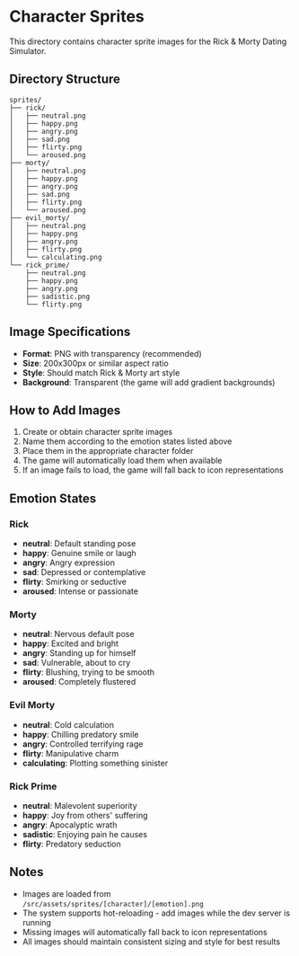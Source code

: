 # Character Sprites

This directory contains character sprite images for the Rick & Morty Dating Simulator.

## Directory Structure

```
sprites/
├── rick/
│   ├── neutral.png
│   ├── happy.png
│   ├── angry.png
│   ├── sad.png
│   ├── flirty.png
│   └── aroused.png
├── morty/
│   ├── neutral.png
│   ├── happy.png
│   ├── angry.png
│   ├── sad.png
│   ├── flirty.png
│   └── aroused.png
├── evil_morty/
│   ├── neutral.png
│   ├── happy.png
│   ├── angry.png
│   ├── flirty.png
│   └── calculating.png
└── rick_prime/
    ├── neutral.png
    ├── happy.png
    ├── angry.png
    ├── sadistic.png
    └── flirty.png
```

## Image Specifications

- **Format**: PNG with transparency (recommended)
- **Size**: 200x300px or similar aspect ratio
- **Style**: Should match Rick & Morty art style
- **Background**: Transparent (the game will add gradient backgrounds)

## How to Add Images

1. Create or obtain character sprite images
2. Name them according to the emotion states listed above
3. Place them in the appropriate character folder
4. The game will automatically load them when available
5. If an image fails to load, the game will fall back to icon representations

## Emotion States

### Rick
- **neutral**: Default standing pose
- **happy**: Genuine smile or laugh
- **angry**: Angry expression
- **sad**: Depressed or contemplative
- **flirty**: Smirking or seductive
- **aroused**: Intense or passionate

### Morty
- **neutral**: Nervous default pose
- **happy**: Excited and bright
- **angry**: Standing up for himself
- **sad**: Vulnerable, about to cry
- **flirty**: Blushing, trying to be smooth
- **aroused**: Completely flustered

### Evil Morty
- **neutral**: Cold calculation
- **happy**: Chilling predatory smile
- **angry**: Controlled terrifying rage
- **flirty**: Manipulative charm
- **calculating**: Plotting something sinister

### Rick Prime
- **neutral**: Malevolent superiority
- **happy**: Joy from others' suffering
- **angry**: Apocalyptic wrath
- **sadistic**: Enjoying pain he causes
- **flirty**: Predatory seduction

## Notes

- Images are loaded from `/src/assets/sprites/[character]/[emotion].png`
- The system supports hot-reloading - add images while the dev server is running
- Missing images will automatically fall back to icon representations
- All images should maintain consistent sizing and style for best results